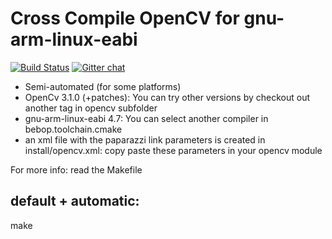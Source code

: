 Cross Compile OpenCV for gnu-arm-linux-eabi
===========================================

[![Build Status](https://travis-ci.org/tudelft/opencv_bebop.png?branch=master)](https://travis-ci.org/tudelft/opencv_bebop) [![Gitter chat](https://badges.gitter.im/paparazzi/discuss.svg)](https://gitter.im/paparazzi/discuss)


 - Semi-automated (for some platforms)
 - OpenCv 3.1.0 (+patches): You can try other versions by checkout out another tag in opencv subfolder
 - gnu-arm-linux-eabi 4.7: You can select another compiler in bebop.toolchain.cmake
 - an xml file with the paparazzi link parameters is created in install/opencv.xml: copy paste these parameters in your opencv module

For more info: read the Makefile


default + automatic:
-------------------

  make



